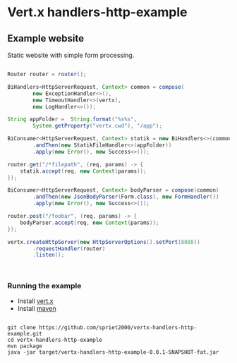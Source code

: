 # Vert.x handlers-http-example

## Example website

Static website with simple form processing.

``` java

Router router = router();

BiHandlers<HttpServerRequest, Context> common = compose(
        new ExceptionHandler<>(),
        new TimeoutHandler<>(vertx),
        new LogHandler<>());

String appFolder =  String.format("%s%s", 
        System.getProperty("vertx.cwd"), "/app");

BiConsumer<HttpServerRequest, Context> statik = new BiHandlers<>(common)
        .andThen(new StatikFileHandler<>(appFolder))
        .apply(new Error(), new Success<>());

router.get("/*filepath", (req, params) -> {
    statik.accept(req, new Context(params));
});

BiConsumer<HttpServerRequest, Context> bodyParser = compose(common)
        .andThen(new JsonBodyParser(Form.class), new FormHandler())
        .apply(new Error(), new Success<>());

router.post("/foobar", (req, params) -> {
    bodyParser.accept(req, new Context(params));
});

vertx.createHttpServer(new HttpServerOptions().setPort(8080))
        .requestHandler(router)
        .listen();

                
```

### Running the example

* Install [vert.x](http://vert-x3.github.io)
* Install [maven](http://maven.apache.org)

```

git clone https://github.com/spriet2000/vertx-handlers-http-example.git
cd vertx-handlers-http-example
mvn package
java -jar target/vertx-handlers-http-example-0.0.1-SNAPSHOT-fat.jar

```
